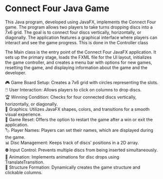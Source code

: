 # Connect Four Java Game
This Java program, developed using JavaFX, implements the Connect Four game. The program allows two players to take turns dropping discs into a 7x6 grid. The goal is to connect four discs vertically, horizontally, or diagonally. The application features a graphical interface where players can interact and see the game progress. This is done in the Controller class  

The Main class is the entry point of the Connect Four JavaFX application. It sets up the primary stage, loads the FXML file for the UI layout, initializes the game controller, and creates a menu bar with options for new games, resetting the game, and displaying information about the game and the developer.

🎮 Game Board Setup: Creates a 7x6 grid with circles representing the slots.  
🖱️ User Interaction: Allows players to click on columns to drop discs.  
🏆 Winning Condition: Checks for four connected discs vertically, horizontally, or diagonally.  
🎨 Graphics: Utilizes JavaFX shapes, colors, and transitions for a smooth visual experience.  
🔄 Game Reset: Offers the option to restart the game after a win or exit the application.  
🏷️ Player Names: Players can set their names, which are displayed during the game.  
📊 Disc Management: Keeps track of discs' positions in a 2D array.  
⛔ Input Control: Prevents multiple discs from being inserted simultaneously.  
🚀 Animation: Implements animations for disc drops using TranslateTransition.  
🧩 Structure Formation: Dynamically creates the game structure and clickable columns.  

